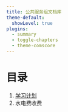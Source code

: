 ```yaml
---
title: 公共服务组文档库
theme-default:
  showLevel: true
plugins:
  - summary
  - toggle-chapters
  - theme-comscore
---
```


# 目录

1. [学习计划](/docs/README.md)
2. 水电费收费



